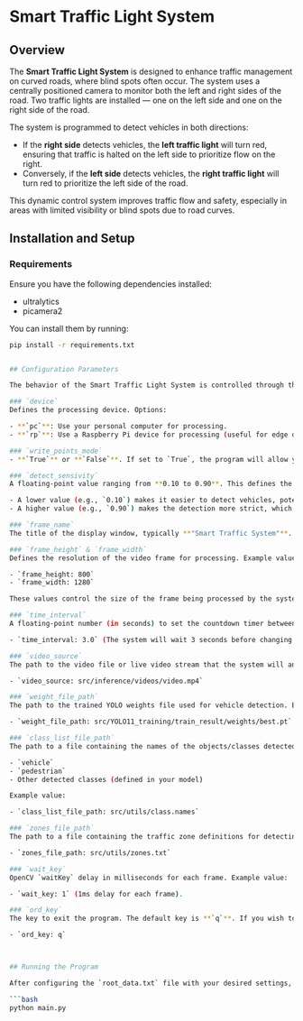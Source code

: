 # Smart Traffic Light System

## Overview

The **Smart Traffic Light System** is designed to enhance traffic management on curved roads, where blind spots often occur. The system uses a centrally positioned camera to monitor both the left and right sides of the road. Two traffic lights are installed — one on the left side and one on the right side of the road.

The system is programmed to detect vehicles in both directions:

- If the **right side** detects vehicles, the **left traffic light** will turn red, ensuring that traffic is halted on the left side to prioritize flow on the right.
- Conversely, if the **left side** detects vehicles, the **right traffic light** will turn red to prioritize the left side of the road.

This dynamic control system improves traffic flow and safety, especially in areas with limited visibility or blind spots due to road curves.

## Installation and Setup

### Requirements

Ensure you have the following dependencies installed:

- ultralytics
- picamera2

You can install them by running:

```bash
pip install -r requirements.txt


## Configuration Parameters

The behavior of the Smart Traffic Light System is controlled through the `root_data.txt` configuration file. Below is an explanation of the key parameters you can customize:

### `device`
Defines the processing device. Options:

- **`pc`**: Use your personal computer for processing.
- **`rp`**: Use a Raspberry Pi device for processing (useful for edge deployments).

### `write_points_mode`
- **`True`** or **`False`**. If set to `True`, the program will allow you to **draw a new zone pattern** on the video frame by specifying points to define new zones for vehicle detection.

### `detect_sensivity`
A floating-point value ranging from **0.10 to 0.90**. This defines the sensitivity threshold for vehicle detection:

- A lower value (e.g., `0.10`) makes it easier to detect vehicles, potentially increasing the number of detections.
- A higher value (e.g., `0.90`) makes the detection more strict, which can help reduce false positives.

### `frame_name`
The title of the display window, typically **"Smart Traffic System"**.

### `frame_height` & `frame_width`
Defines the resolution of the video frame for processing. Example values might be:

- `frame_height: 800`
- `frame_width: 1280`

These values control the size of the frame being processed by the system.

### `time_interval`
A floating-point number (in seconds) to set the countdown timer between traffic light changes. Example value:

- `time_interval: 3.0` (The system will wait 3 seconds before changing the traffic light state).

### `video_source`
The path to the video file or live video stream that the system will analyze for traffic monitoring. Example value:

- `video_source: src/inference/videos/video.mp4`

### `weight_file_path`
The path to the trained YOLO weights file used for vehicle detection. Example value:

- `weight_file_path: src/YOLO11_training/train_result/weights/best.pt`

### `class_list_file_path`
The path to a file containing the names of the objects/classes detected by the YOLO model. These might include classes such as:

- `vehicle`
- `pedestrian`
- Other detected classes (defined in your model)

Example value:

- `class_list_file_path: src/utils/class.names`

### `zones_file_path`
The path to a file containing the traffic zone definitions for detecting and tracking vehicles in different areas of the traffic network. Example value:

- `zones_file_path: src/utils/zones.txt`

### `wait_key`
OpenCV `waitKey` delay in milliseconds for each frame. Example value:

- `wait_key: 1` (1ms delay for each frame).

### `ord_key`
The key to exit the program. The default key is **`q`**. If you wish to change it to another key, modify this parameter accordingly. Example value:

- `ord_key: q`



## Running the Program

After configuring the `root_data.txt` file with your desired settings, you can run the program by executing the following command:

```bash
python main.py


